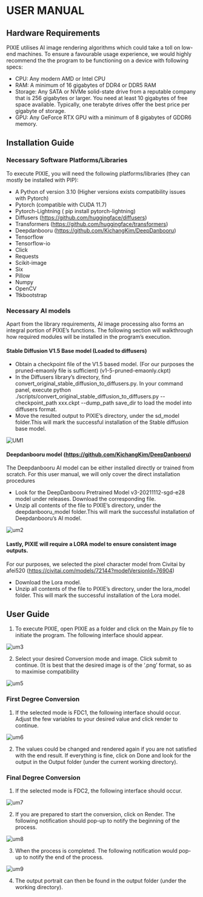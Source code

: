 # USER MANUAL

## Hardware Requirements
PIXIE utilises AI image rendering algorithms which could take a toll on low-end machines. To ensure a favourable usage experience, we would highly recommend the the program to be functioning on a device with following specs: 
- CPU:  Any modern AMD or Intel CPU
- RAM: A minimum of 16 gigabytes of DDR4 or DDR5 RAM
- Storage: Any SATA or NVMe solid-state drive from a reputable company that is 256 gigabytes or larger. You need at least 10 gigabytes of free space available. Typically, one terabyte drives offer the best price per gigabyte of storage.
- GPU: Any GeForce RTX GPU with a minimum of 8 gigabytes of GDDR6 memory.

## Installation Guide

### Necessary Software Platforms/Libraries
To execute PIXIE, you will need the following platforms/libraries (they can mostly be installed with PIP):
- A Python of version 3.10 (Higher versions exists compatibility issues with Pytorch)
- Pytorch (compatible with CUDA 11.7)
- Pytorch-Lightning ( pip install pytorch-lightning)
- Diffusers (https://github.com/huggingface/diffusers)
- Transformers (https://github.com/huggingface/transformers)
- Deepdanbooru (https://github.com/KichangKim/DeepDanbooru)
- Tensorflow
- Tensorflow-io
- Click
- Requests
- Scikit-image
- Six 
- Pillow
- Numpy
- OpenCV
- Ttkbootstrap

### Necessary AI models
Apart from the library requirements, AI image processing also forms an integral portion of PIXIE’s functions. The following section will walkthrough how required modules will be installed in the program’s execution.

#### Stable Diffusion V1.5 Base model (Loaded to diffusers)
- Obtain a checkpoint file of the V1.5 based model. (For our purposes the pruned-emaonly file is sufficient) (v1-5-pruned-emaonly.ckpt)
- In the Diffusers library’s directory, find convert_original_stable_diffusion_to_diffusers.py. In your command panel, execute
python ./scripts/convert_original_stable_diffusion_to_diffusers.py --checkpoint_path xxx.ckpt  --dump_path save_dir to load the model into diffusers format.
- Move the resulted output to PIXIE’s directory, under the sd_model folder.This will mark the successful installation of the Stable diffusion base model.
  
![UM1](Pics/um1.png)

#### Deepdanbooru model (https://github.com/KichangKim/DeepDanbooru) 
The Deepdanbooru AI model can be either installed directly or trained from scratch. For this user manual, we will only cover the direct installation procedures
- Look for the DeepDanbooru Pretrained Model v3-20211112-sgd-e28 model under releases. Download the corresponding file.
- Unzip all contents of the file to PIXIE’s directory, under the deepdanbooru_model folder.This will mark the successful installation of Deepdanbooru’s AI model.

![um2](Pics/um2.png)

#### Lastly, PIXIE will require a LORA model to ensure consistent image outputs. 
For our purposes, we selected the pixel character model from Civitai by afei520 (https://civitai.com/models/72144?modelVersionId=76904)
- Download the Lora model.
- Unzip all contents of the file to PIXIE’s directory, under the lora_model folder. This will mark the successful installation of the Lora model.

## User Guide

1. To execute PIXIE, open PIXIE as a folder and click on the Main.py file to initiate the program. The following interface should appear.

![um3](Pics/um3.png)

2. Select your desired Conversion mode and image. Click submit to continue. (It is best that the desired image is of the ‘.png’ format, so as to maximise compatibility

![um5](Pics/um5.png)

### First Degree Conversion

1. If the selected mode is FDC1, the following interface should occur. Adjust the few variables to your desired value and click render to continue.

![um6](Pics/um6.png)

2. The values could be changed and rendered again  if you are not satisfied with the end result. If everything is fine, click on Done and look for the output in the Output folder (under the current working directory).

### Final Degree Conversion

1.  If the selected mode is FDC2, the following interface should occur.

![um7](Pics/um7.png)

2. If you are prepared to start the conversion, click on Render. The following notification should pop-up to notify the beginning of the process.

![um8](Pics/um8.png)

3. When the process is completed. The following notification would pop-up to notify the end of the process.

![um9](Pics/um9.png)

4. The output portrait can then be found in the output folder (under the working directory).
   




  









